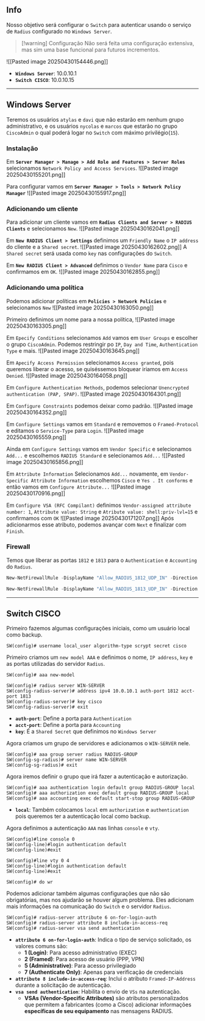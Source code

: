 ## Info
Nosso objetivo será configurar o `Switch` para autenticar usando o serviço  de `Radius` configurado no `Windows Server`.

>[!warning] Configuração
>Não será feita uma configuração extensiva, mas sim uma base funcional para futuros incrementos.


![[Pasted image 20250430154446.png]]
- **`Windows Server`**: 10.0.10.1
- **`Switch CISCO`**: 10.0.10.15
***
## Windows Server
Teremos os usuários `atylas` e `davi` que não estarão em nenhum grupo administrativo, e os usuários `nycolas` e `marcos` que estarão no grupo `CiscoAdmin` o qual poderá logar no `Switch` com máximo privilégio(`15`).
### Instalação
Em **`Server Manager > Manage > Add Role and Features > Server Roles`** selecionamos `Network Policy and Access Services`.
![[Pasted image 20250430155201.png]]

Para configurar vamos em  **`Server Manager > Tools > Network Policy Manager`**
![[Pasted image 20250430155917.png]]
### Adicionando um cliente
Para adicionar um cliente vamos em **`Radius Clients and Server > RADIUS Clients`** e selecionamos `New`.
![[Pasted image 20250430162041.png]]

Em **`New RADIUS Client > Settings`** definimos um `Friendly Name` o `IP address` do cliente e a `Shared secret`.
![[Pasted image 20250430162602.png]]
A `Shared secret` será usada como `key` nas configurações do `Switch`.

Em **`New RADIUS Client > Advanced`** definimos o `Vendor Name` para `Cisco` e confirmamos em `OK`.
![[Pasted image 20250430162855.png]]
### Adicionando uma política
Podemos adicionar políticas em **`Policies > Network Policies`** e selecionamos `New`
![[Pasted image 20250430163050.png]]

Primeiro definimos um nome para a nossa política,
![[Pasted image 20250430163305.png]]

Em `Epecify Conditions` selecionamos `Add` vamos em `User Groups` e escolher o grupo `CiscoAdmin`. Podemos restringir po `IP`, `Day and Time`, `Authentication Type` e mais.
![[Pasted image 20250430163645.png]]

Em `Apecify Access Permission` selecionamos `Access granted`, pois queremos liberar o acesso, se quiséssemos bloquear iriamos em `Access Denied`.
![[Pasted image 20250430164058.png]]

Em `Configure Authentication Methods`, podemos selecionar `Unencrypted authentication (PAP, SPAP)`.
![[Pasted image 20250430164301.png]]

Em `Configure Constraints` podemos deixar como padrão.
![[Pasted image 20250430164352.png]]

Em `Configure Settings` vamos em `Standard` e removemos o `Framed-Protocol` e editamos o `Service-Type` para `Login`.
![[Pasted image 20250430165559.png]]

Ainda em `Configure Settings` vamos em `Vendor Specific` e selecionamos `Add...` e escolhemos `RADIUS Standard` e selecionamos `Add...`
![[Pasted image 20250430165856.png]]

Em `Attribute Information` Selecionamos `Add...` novamente, em `Vendor-Specific Attribute Information` escolhemos `Cisco` e `Yes . It conforms` e então vamos em `Configure Attribute...`
![[Pasted image 20250430170916.png]]

Em `Configure VSA (RFC Compilant)` definimos `Vendor-assigned attribute number: 1`, `Attribute value: String` e `Atribute value: shell:priv-lvl=15` e confirmamos com `OK`
![[Pasted image 20250430171207.png]]
Após adicionarmos esse atributo, podemos avançar com `Next` e finalizar com `Finish`.

### Firewall
Temos que liberar as portas `1812` e `1813` para o `Authentication` e `Accounting` do `Radius`.
```powershell
New-NetFirewallRule -DisplayName "Allow_RADIUS_1812_UDP_IN" -Direction Inbound -Protocol UDP -LocalPort 1812 -Action Allow

New-NetFirewallRule -DisplayName "Allow_RADIUS_1813_UDP_IN" -Direction Inbound -Protocol UDP -LocalPort 1813 -Action Allow
```

***
## Switch CISCO
Primeiro fazemos algumas configurações iniciais, como um usuário local como backup.
```ios
SW(config)# username local_user algorithm-type scrypt secret cisco
```

Primeiro criamos um `new model AAA` e definimos o nome, `IP address`, `key` e as portas utilizadas do servidor `Radius`.
```ios
SW(config)# aaa new-model

SW(config)# radius server WIN-SERVER
SW(config-radius-server)# address ipv4 10.0.10.1 auth-port 1812 acct-port 1813
SW(config-radius-server)# key cisco
SW(config-radius-server)# exit
```
- **`auth-port`**: Define a porta para `Authentication`
- **`acct-port`**: Define a porta para `Accounting`
- **`key`**: É a `Shared Secret` que definimos no `Windows Server`

Agora criamos um grupo de servidores e adicionamos o `WIN-SERVER` nele.
```ios
SW(config)# aaa group server radius RADIUS-GROUP
SW(config-sg-radius)# server name WIN-SERVER
SW(config-sg-radius)# exit
```

Agora iremos definir o grupo que irá fazer a autenticação e autorização.
```ios
SW(config)# aaa authentication login default group RADIUS-GROUP local
SW(config)# aaa authorization exec default group RADIUS-GROUP local
SW(config)# aaa accounting exec default start-stop group RADIUS-GROUP
```
- **`local`**: Também colocamos `local` em `authorization` e `authentication` pois queremos ter a autenticação local como backup.

Agora definimos a autenticação `AAA` nas linhas `console` e `vty`.
```ios
SW(config)#line console 0
SW(config-line)#login authentication default
SW(config-line)#exit

SW(config)#line vty 0 4
SW(config-line)#login authentication default
SW(config-line)#exit

SW(config)# do wr
```

Podemos adicionar também algumas configurações que não são obrigatórias, mas nos ajudarão se houver algum problema. Eles adicionam mais informações na comunicação do `Switch` e o servidor `Radius`.
```ios
SW(config)# radius-server attribute 6 on-for-login-auth
SW(config)# radius-server attribute 8 include-in-access-req
SW(config)# radius-server vsa send authentication
```
- **`attribute 6 on-for-login-auth`**: Indica o tipo de serviço solicitado, os valores comuns são:
	- **1 (Login)**: Para acesso administrativo (EXEC)
	- **2 (Framed)**: Para acesso de usuário (PPP, VPN)
	- **5 (Administrative)**: Para acesso privilegiado
	- **7 (Authenticate Only)**: Apenas para verificação de credenciais
- **`attribute 8 include-in-access-req`**: Inclui o atributo `Framed-IP-Address` durante a solicitação de autenticação.
- **`vsa send authentication`**: Habilita o envio de `VSs` na autenticação.
	- **VSAs (Vendor-Specific Attributes)** são atributos personalizados que permitem a fabricantes (como a Cisco) adicionar informações **específicas de seu equipamento** nas mensagens RADIUS.